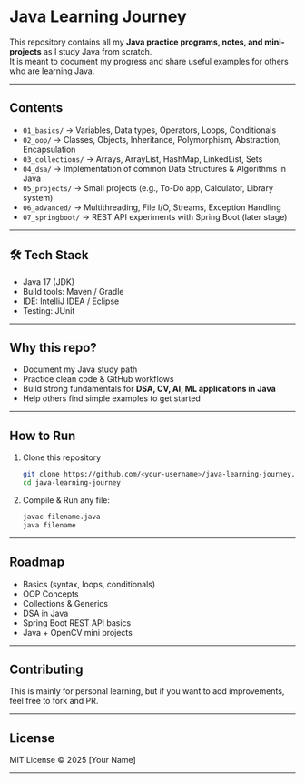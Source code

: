 # Java Learning Journey 
This repository contains all my **Java practice programs, notes, and mini-projects** as I study Java from scratch.  
It is meant to document my progress and share useful examples for others who are learning Java.

---

##  Contents
- `01_basics/` → Variables, Data types, Operators, Loops, Conditionals  
- `02_oop/` → Classes, Objects, Inheritance, Polymorphism, Abstraction, Encapsulation  
- `03_collections/` → Arrays, ArrayList, HashMap, LinkedList, Sets  
- `04_dsa/` → Implementation of common Data Structures & Algorithms in Java  
- `05_projects/` → Small projects (e.g., To-Do app, Calculator, Library system)  
- `06_advanced/` → Multithreading, File I/O, Streams, Exception Handling  
- `07_springboot/` → REST API experiments with Spring Boot (later stage)

---

## 🛠 Tech Stack
- Java 17 (JDK)
- Build tools: Maven / Gradle
- IDE: IntelliJ IDEA / Eclipse
- Testing: JUnit

---

##  Why this repo?
- Document my Java study path 
- Practice clean code & GitHub workflows   
- Build strong fundamentals for **DSA, CV, AI, ML applications in Java**  
- Help others find simple examples to get started  

---

## How to Run

1. Clone this repository  
   ```bash
   git clone https://github.com/<your-username>/java-learning-journey.git
   cd java-learning-journey
   ```

2. Compile & Run any file:
   ```bash
   javac filename.java
   java filename
   ```

---

##  Roadmap

- Basics (syntax, loops, conditionals)
- OOP Concepts
- Collections & Generics
- DSA in Java
- Spring Boot REST API basics
- Java + OpenCV mini projects


---

##  Contributing

This is mainly for personal learning, but if you want to add improvements, feel free to fork and PR.

---

##  License

MIT License © 2025 [Your Name]

---


